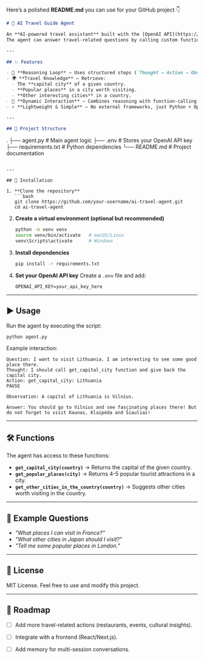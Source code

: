 Here’s a polished **README.md** you can use for your GitHub project 👇

```markdown
# 🧭 AI Travel Guide Agent

An **AI-powered travel assistant** built with the [OpenAI API](https://platform.openai.com/) that follows a **Thought → Action → Observation → Answer** reasoning loop.  
The agent can answer travel-related questions by calling custom functions such as fetching the capital city, suggesting popular places, and listing other cities in a given country.

---

## ✨ Features

- 🧠 **Reasoning Loop** – Uses structured steps (`Thought → Action → Observation → Answer`) to simulate agent reasoning.  
- 🌍 **Travel Knowledge** – Retrieve:
  - The **capital city** of a given country.  
  - **Popular places** in a city worth visiting.  
  - **Other interesting cities** in a country.  
- 🤖 **Dynamic Interaction** – Combines reasoning with function-calling via OpenAI models.  
- ⚡ **Lightweight & Simple** – No external frameworks, just Python + OpenAI.  

---

## 📂 Project Structure

```

.
├── agent.py          # Main agent logic
├── .env              # Stores your OpenAI API key
├── requirements.txt  # Python dependencies
└── README.md         # Project documentation

````

---

## 🔧 Installation

1. **Clone the repository**
   ```bash
   git clone https://github.com/your-username/ai-travel-agent.git
   cd ai-travel-agent
````

2. **Create a virtual environment (optional but recommended)**

   ```bash
   python -m venv venv
   source venv/bin/activate   # macOS/Linux
   venv\Scripts\activate      # Windows
   ```

3. **Install dependencies**

   ```bash
   pip install -r requirements.txt
   ```

4. **Set your OpenAI API key**
   Create a `.env` file and add:

   ```
   OPENAI_API_KEY=your_api_key_here
   ```

---

## ▶️ Usage

Run the agent by executing the script:

```bash
python agent.py
```

Example interaction:

```
Question: I want to visit Lithuania. I am interesting to see some good place there.
Thought: I should call get_capital_city function and give back the capital city.
Action: get_capital_city: Lithuania
PAUSE

Observation: A capital of Lithuania is Vilnius.

Answer: You should go to Vilnius and see fascinating places there! But do not forget to visit Kaunas, Klaipėda and Šiauliai!
```

---

## 🛠️ Functions

The agent has access to these functions:

* **`get_capital_city(country)`** → Returns the capital of the given country.
* **`get_popular_places(city)`** → Returns 4-5 popular tourist attractions in a city.
* **`get_other_cities_in_the_country(country)`** → Suggests other cities worth visiting in the country.

---

## 📌 Example Questions

* *"What places I can visit in France?"*
* *"What other cities in Japan should I visit?"*
* *"Tell me some popular places in London."*

---

## 📜 License

MIT License. Feel free to use and modify this project.

---

## 🚀 Roadmap

* [ ] Add more travel-related actions (restaurants, events, cultural insights).
* [ ] Integrate with a frontend (React/Next.js).
* [ ] Add memory for multi-session conversations.


